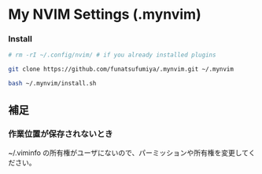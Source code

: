 # My NVIM Settings (.mynvim)

### Install

```bash
# rm -rI ~/.config/nvim/ # if you already installed plugins

git clone https://github.com/funatsufumiya/.mynvim.git ~/.mynvim

bash ~/.mynvim/install.sh
```

## 補足

### 作業位置が保存されないとき

~/.viminfo の所有権がユーザにないので、パーミッションや所有権を変更してください。
